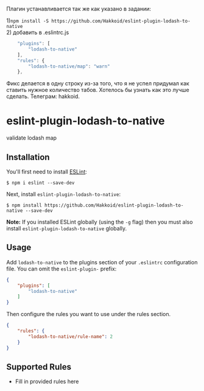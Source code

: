 Плагин устанавливается так же как указано в задании:

1)`npm install -S https://github.com/Hakkoid/eslint-plugin-lodash-to-native`<br>
2) добавить в .eslintrc.js
```js
    "plugins": [
        "lodash-to-native"
    ],
    "rules": {
        "lodash-to-native/map": "warn"
    },
```

Фикс делается в одну строку из-за того, что я не успел придумал как ставить нужноe количество табов. Хотелось бы узнать как это лучше сделать. 
Телеграм: hakkoid.


# eslint-plugin-lodash-to-native

validate lodash map

## Installation

You'll first need to install [ESLint](http://eslint.org):

```
$ npm i eslint --save-dev
```

Next, install `eslint-plugin-lodash-to-native`:

```
$ npm install https://github.com/Hakkoid/eslint-plugin-lodash-to-native --save-dev
```

**Note:** If you installed ESLint globally (using the `-g` flag) then you must also install `eslint-plugin-lodash-to-native` globally.

## Usage

Add `lodash-to-native` to the plugins section of your `.eslintrc` configuration file. You can omit the `eslint-plugin-` prefix:

```json
{
    "plugins": [
        "lodash-to-native"
    ]
}
```


Then configure the rules you want to use under the rules section.

```json
{
    "rules": {
        "lodash-to-native/rule-name": 2
    }
}
```

## Supported Rules

* Fill in provided rules here



